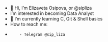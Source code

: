 - 👋 Hi, I’m Elizaveta Osipova, or @sipliza
- I’m interested in becoming Data Analyst
- 🌱 I’m currently learning C, Git & Shell basics
- How to reach me:
- 
          - Telegram @sip_liza
